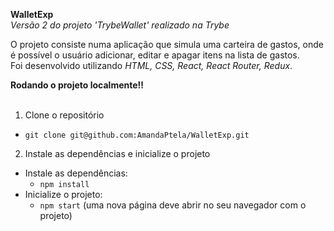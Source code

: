 <strong> WalletExp </strong><br />
_Versão 2 do projeto 'TrybeWallet' realizado na Trybe_<br>

O projeto consiste numa aplicação que simula uma carteira de gastos, onde é possível o usuário adicionar, editar e apagar itens na lista de gastos. <br>
Foi desenvolvido utilizando _HTML, CSS, React, React Router, Redux_.

  <summary><strong>Rodando o projeto localmente‼️ </strong></summary><br />
  
  1. Clone o repositório
   - `git clone git@github.com:AmandaPtela/WalletExp.git`
    
  2. Instale as dependências e inicialize o projeto
  - Instale as dependências:
    - `npm install`
  - Inicialize o projeto:
    - `npm start` (uma nova página deve abrir no seu navegador com o projeto)
  
